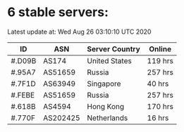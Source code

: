 # 6 stable servers:

Latest update at: Wed Aug 26 03:10:10 UTC 2020

| ID | ASN | Server Country | Online |
| -- | --- | -------------- | ------ |
| #.D09B | AS174 | United States | 119 hrs |
| #.95A7 | AS51659 | Russia | 257 hrs |
| #.7F1D | AS63949 | Singapore | 40 hrs |
| #.FEBE | AS51659 | Russia | 257 hrs |
| #.618B | AS4594 | Hong Kong | 170 hrs |
| #.770F | AS202425 | Netherlands | 16 hrs |

